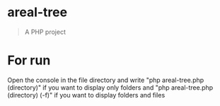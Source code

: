 # areal-tree
> A PHP project
# For run
Open the console in the file directory and write "php areal-tree.php (directory)" 
if you want to display only folders 
and "php areal-tree.php (directory) (-f)" if you want to display folders and files
